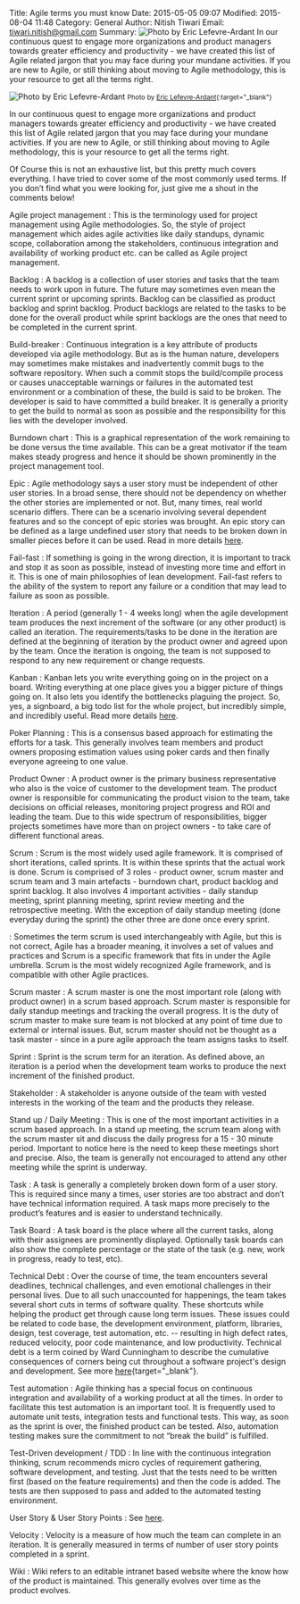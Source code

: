 Title: Agile terms you must know
Date: 2015-05-05 09:07
Modified: 2015-08-04 11:48
Category: General
Author: Nitish Tiwari
Email: tiwari.nitish@gmail.com
Summary: ![Photo by Eric Lefevre-Ardant]({filename}/images/2015-05-05_agile-terms-you-must-know/scrum_game.jpg "Photo by Eric Lefevre-Ardant") In our continuous quest to engage more organizations and product managers towards greater efficiency and productivity - we have created this list of Agile related jargon that you may face during your mundane activities. If you are new to Agile, or still thinking about moving to Agile methodology, this is your resource to get all the terms right.


![Photo by Eric Lefevre-Ardant]({filename}/images/2015-05-05_agile-terms-you-must-know/scrum_game.jpg "Photo by Eric Lefevre-Ardant")
<small>Photo by [Eric Lefevre-Ardant](https://www.flickr.com/photos/elefevre/3080139681 "See Eric's photo"){:target="_blank"}</small>

In our continuous quest to engage more organizations and product managers towards greater efficiency and productivity - we have created this list of Agile related jargon that you may face during your mundane activities. If you are new to Agile, or still thinking about moving to Agile methodology, this is your resource to get all the terms right.

Of Course this is not an exhaustive list, but this pretty much covers everything. I have tried to cover some of the most commonly used terms. If you don’t find what you were looking for, just give me a shout in the comments below!

Agile project management
:   This is the terminology used for project management using Agile methodologies. So, the style of project management which aides agile activities like daily standups, dynamic scope, collaboration among the stakeholders, continuous integration and availability of working product etc. can be called as Agile project management.

Backlog
:   A backlog is a collection of user stories and tasks that the team needs to work upon in future. The future may sometimes even mean the current sprint or upcoming sprints. Backlog can be classified as product backlog and sprint backlog. Product backlogs are related to the tasks to be done for the overall product while sprint backlogs are the ones that need to be completed in the current sprint.

Build-breaker
:   Continuous integration is a key attribute of products developed via agile methodology. But as is the human nature, developers may sometimes make mistakes and inadvertently commit bugs to the software repository. When such a commit stops the build/compile process or causes unacceptable warnings or failures in the automated test environment or a combination of these, the build is said to be broken. The developer is said to have committed a build breaker. It is generally a priority to get the build to normal as soon as possible and the responsibility for this lies with the developer involved.

Burndown chart
:   This is a graphical representation of the work remaining to be done versus the time available. This can be a great motivator if the team makes steady progress and hence it should be shown prominently in the project management tool.

Epic
:   Agile methodology says a user story must be independent of other user stories. In a broad sense, there should not be dependency on whether the other stories are implemented or not. But, many times, real world scenario differs. There can be a scenario involving several dependent features and so the concept of epic stories was brought. An epic story can be defined as a large undefined user story that needs to be broken down in smaller pieces before it can be used. Read in more details [here](/epic-stories.html "Read the post 'Epic Stories'").

Fail-fast
:   If something is going in the wrong direction, it is important to track and stop it as soon as possible, instead of investing more time and effort in it. This is one of main philosophies of lean development. Fail-fast refers to the ability of the system to report any failure or a condition that may lead to failure as soon as possible.

Iteration
:   A period (generally 1 - 4 weeks long) when the agile development team produces the next increment of the software (or any other product)  is called an iteration. The requirements/tasks to be done in the iteration are defined at the beginning of iteration by the product owner and agreed upon by the team. Once the iteration is ongoing, the team is not supposed to respond to any new requirement or change requests.

Kanban
:   Kanban lets you write everything going on in the project on a board. Writing everything at one place gives you a bigger picture of things going on. It also lets you identify the bottlenecks plaguing the project. So, yes, a signboard, a big todo list for the whole project, but incredibly simple, and incredibly useful. Read more details [here](/what-is-kanban.html "Read the post 'What is Kanban?'").

Poker Planning
:   This is a consensus based approach for estimating the efforts for a task. This generally involves team members and product owners proposing estimation values using poker cards and then finally everyone agreeing to one value.

Product Owner
:   A product owner is the primary business representative who also is the voice of customer to the development team. The product owner is responsible for communicating the product vision to the team, take decisions on official releases, monitoring project progress and ROI and leading the team. Due to this wide spectrum of responsibilities, bigger projects sometimes have more than on project owners - to take care of different functional areas.

Scrum
:   Scrum is the most widely used agile framework. It is comprised of short iterations, called sprints. It is within these sprints that the actual work is done. Scrum is comprised of 3 roles - product owner, scrum master and scrum team and 3 main artefacts - burndown chart, product backlog and sprint backlog. It also involves 4 important activities - daily standup meeting, sprint planning meeting, sprint review meeting and the retrospective meeting. With the exception of daily standup meeting (done everyday during the sprint) the other three are done once every sprint.

:   Sometimes the term scrum is used interchangeably with Agile, but this is not correct, Agile has a broader meaning, it involves a set of values and practices and Scrum is a specific framework that fits in under the Agile umbrella. Scrum is the most widely recognized Agile framework, and is compatible with other Agile practices.

Scrum master
:   A scrum master is one the most important role (along with product owner) in a scrum based approach. Scrum master is responsible for daily standup meetings and tracking the overall progress. It is the duty of scrum master to make sure team is not blocked at any point of time due to external or internal issues. But, scrum master should not be thought as a task master - since in a pure agile approach the team assigns tasks to itself.

Sprint
:   Sprint is the scrum term for an iteration. As defined above, an iteration is a period when the development team works to produce the next increment of the finished product.

Stakeholder
:   A stakeholder is anyone outside of the team with vested interests in the working of the team and the products they release.

Stand up / Daily Meeting
:   This is one of the most important activities in a scrum based approach. In a stand up meeting, the scrum team along with the scrum master sit and discuss the daily progress for a 15 - 30 minute period. Important to notice here is the need to keep these meetings short and precise. Also, the team is generally not encouraged to attend any other meeting while the sprint is underway.

Task
:   A task is generally a completely broken down form of a user story. This is required since many a times, user stories are too abstract and don’t have technical information required. A task maps more precisely to the product’s features and is easier to understand technically.

Task Board
:   A task board is the place where all the current tasks, along with their assignees are prominently displayed. Optionally task boards can also show the complete percentage or the state of the task (e.g. new, work in progress, ready to test, etc).

Technical Debt
:   Over the course of time, the team encounters several deadlines, technical challenges, and even emotional challenges in their personal lives. Due to all such unaccounted for happenings, the team takes several short cuts in terms of software quality. These shortcuts while helping the product get through cause long term issues. These issues could be related to code base, the development environment, platform, libraries, design, test coverage, test automation, etc. -- resulting in high defect rates, reduced velocity, poor code maintenance, and low productivity. Technical debt is a term coined by Ward Cunningham to describe the cumulative consequences of corners being cut throughout a software project's design and development. See more [here](https://www.scrumalliance.org/community/articles/2013/july/managing-technical-debt "Read more about Managing Technical Debt at scrumalliance.org"){target="_blank"}.

Test automation
:   Agile thinking has a special focus on continuous integration and availability of a working product at all the times. In order to facilitate this test automation is an important tool. It is frequently used to automate unit tests, integration tests and functional tests. This way, as soon as the sprint is over, the finished product can be tested. Also, automation testing makes sure the commitment to not “break the build” is fulfilled.

Test-Driven development / TDD
:   In line with the continuous integration thinking, scrum recommends micro cycles of requirement gathering, software development, and testing. Just that the tests need to be written first (based on the feature requirements) and then the code is added. The tests are then supposed to pass and added to the automated testing environment.

User Story & User Story Points
:   See [here](/user-stories-demystified.html "Read the post 'User Stories demystified'").

Velocity
:   Velocity is a measure of how much the team can complete in an iteration. It is generally measured in terms of number of user story points completed in a sprint.

Wiki
:   Wiki refers to an editable intranet based website where the know how of the product is maintained. This generally evolves over time as the product evolves.
